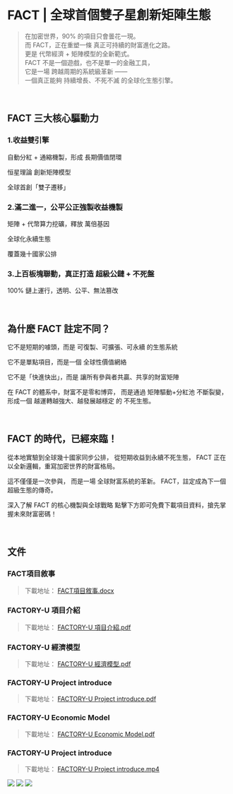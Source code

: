 # FACT | 全球首個雙子星創新矩陣生態
> 在加密世界，90% 的項目只會曇花一現。<br>
> 而 FACT，正在重塑一條 真正可持續的財富進化之路。<br>
> 更是 代幣經濟 + 矩陣模型的全新範式。<br>
> FACT 不是一個遊戲，也不是單一的金融工具，<br>
> 它是一場 跨越周期的系統級革新 ——<br>
> 一個真正能夠 持續增長、不死不滅 的全球化生態引擎。

<br>

## FACT 三大核心驅動力
### 1.收益雙引擎
自動分紅 + 通縮機製，形成 長期價值閉環

恒星理論 創新矩陣模型

全球首創「雙子遷移」

### 2.滿二進一，公平公正強製收益機製
矩陣 + 代幣算力挖礦，釋放 萬倍基因

全球化永續生態

覆蓋幾十國家公排

### 3.上百板塊聯動，真正打造 超級公鏈 + 不死盤
100% 鏈上運行，透明、公平、無法篡改

<br>

## 為什麽 FACT 註定不同？
它不是短期的噱頭，而是 可復製、可擴張、可永續 的生態系統

它不是單點項目，而是一個 全球性價值網絡

它不是「快進快出」，而是 讓所有參與者共贏、共享的財富矩陣

在 FACT 的體系中，財富不是零和博弈，
而是通過  矩陣驅動+分紅池 不斷裂變，
形成一個 越運轉越強大、越發展越穩定 的 不死生態。

<br>

## FACT 的時代，已經來臨！
從本地實驗到全球幾十國家同步公排，
從短期收益到永續不死生態，
FACT 正在以全新邏輯，重寫加密世界的財富格局。

這不僅僅是一次參與，
而是一場 全球財富系統的革新。
FACT，註定成為下一個超級生態的傳奇。

深入了解 FACT 的核心機製與全球戰略
點擊下方即可免費下載項目資料，搶先掌握未來財富密碼！

<br>

## 文件
### FACT項目敘事
> 下載地址： [FACT項目敘事.docx](https://github.com/FACT8866-glitch/FACTORY-U-Introduce/blob/main/FACT%E9%A0%85%E7%9B%AE%E6%95%98%E4%BA%8B.docx)
### FACTORY-U 項目介紹
> 下載地址： [FACTORY-U 項目介紹.pdf](https://github.com/FACT8866-glitch/FACTORY-U-Introduce/blob/main/FACTORY-U%20%E9%A0%85%E7%9B%AE%E4%BB%8B%E7%B4%B9.pdf)
### FACTORY-U 經濟模型
> 下載地址： [FACTORY-U 經濟模型.pdf](https://github.com/FACT8866-glitch/FACTORY-U-Introduce/blob/main/FACTORY-U%20%E7%B6%93%E6%BF%9F%E6%A8%A1%E5%9E%8B.pdf)
### FACTORY-U Project introduce
> 下載地址： [FACTORY-U Project introduce.pdf](https://github.com/FACT8866-glitch/FACTORY-U-Introduce/blob/main/FACTORY-U%20Project%20introduce.pdf)
### FACTORY-U Economic Model
> 下載地址： [FACTORY-U Economic Model.pdf](https://github.com/FACT8866-glitch/FACTORY-U-Introduce/blob/main/FACTORY-U%20Economic%20Model.pdf)
### FACTORY-U Project introduce
> 下載地址： [FACTORY-U Project introduce.mp4](https://github.com/FACT8866-glitch/FACTORY-U-Introduce/blob/main/FACTORY-U%20Project%20introduce.mp4)


![](https://github.com/FACT8866-glitch/FACTORY-U-Introduce/blob/main/fact-pic/fact-1.jpg)
![](https://github.com/FACT8866-glitch/FACTORY-U-Introduce/blob/main/fact-pic/fact-2.jpg)
![](https://github.com/FACT8866-glitch/FACTORY-U-Introduce/blob/main/fact-pic/fact-3.jpg)
